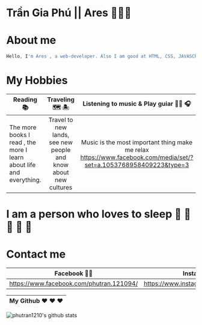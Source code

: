 
# Trần Gia Phú || Ares :black_heart::black_heart::black_heart:

# About me

```javascript
Hello, I'm Ares , a web-developer. Also I am good at HTML, CSS, JAVASCRIPT, JQUERY, TYPESCRIPT, REACTJS.
```

# My Hobbies

| Reading :books: | Traveling :world_map: :desert_island: | Listening to music & Play guiar :guitar::musical_note: :headphones:| Eating :plate_with_cutlery::chopsticks:|
| --------------- | :-----------------------------------: | :--------------------------------------------: | :------------------------------------: |
| The more books I read , the more I learn about life and everything. | Travel to new lands, see new people and know about new cultures | Music is the most important thing make me relax <br> https://www.facebook.com/media/set/?set=a.1053768958409223&type=3 | :honey_pot: :crab: 	:lobster: :green_salad: :hotdog: :hamburger:	:meat_on_bone: :poultry_leg: |

# I am a person who loves to sleep 	:rofl:	:rofl:	:rofl:	:rofl:	:rofl:

# Contact me

| Facebook :black_heart::black_heart: |Instagram :heart::heart: | Gmail :love_letter:|
| :---------------------------------: | :---------------------: | :----------------: |
| https://www.facebook.com/phutran.121094/ | https://www.instagram.com/phutr121094/ | phutran121094@gmail.com |

My Github :heart:	:heart:	:heart: |
------------ | 
![phutran1210's github stats](https://github-readme-stats.vercel.app/api?username=phutran1210&show_icons=true&theme=radical)

<!--
**phutran1210/phutran1210** is a ✨ _special_ ✨ repository because its `README.md` (this file) appears on your GitHub profile.

Here are some ideas to get you started:

- 🔭 I’m currently working on ...
- 🌱 I’m currently learning ...
- 👯 I’m looking to collaborate on ...
- 🤔 I’m looking for help with ...
- 💬 Ask me about ...
- 📫 How to reach me: ...
- 😄 Pronouns: ...
- ⚡ Fun fact: ...
-->
